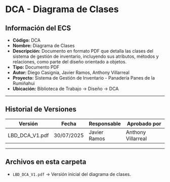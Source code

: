 # DCA - Diagrama de Clases

## Información del ECS
- **Código:** DCA  
- **Nombre:** Diagrama de Clases  
- **Descripción:** Documento en formato PDF que detalla las clases del sistema de gestión de inventario, incluyendo sus atributos, métodos y relaciones, como parte del diseño orientado a objetos.  
- **Tipo:** Documento PDF  
- **Autor:** Diego Casignia, Javier Ramos, Anthony Villarreal  
- **Proyecto:** Sistema de Gestión de Inventario - Panadería Panes de la Rumiñahui  
- **Ubicación:** Biblioteca de Trabajo → Diseño → DCA  

---

## Historial de Versiones

| Versión           | Fecha       | Responsable       | Aprobado por      |
|-------------------|------------|-------------------|-------------------|
| LBD_DCA_V1.pdf    | 30/07/2025 | Javier Ramos      | Anthony Villarreal |
---

## Archivos en esta carpeta
- `LBD_DCA_V1.pdf` → Versión inicial del diagrama de clases.